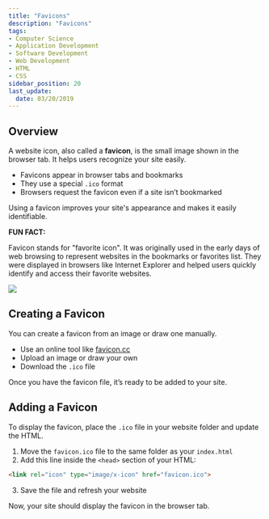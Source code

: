 ```yaml
---
title: "Favicons"
description: "Favicons"
tags: 
- Computer Science
- Application Development
- Software Development
- Web Development
- HTML
- CSS
sidebar_position: 20
last_update:
  date: 03/20/2019
---
```


## Overview

A website icon, also called a **favicon**, is the small image shown in the browser tab. It helps users recognize your site easily.  

- Favicons appear in browser tabs and bookmarks  
- They use a special `.ico` format  
- Browsers request the favicon even if a site isn’t bookmarked  

Using a favicon improves your site's appearance and makes it easily identifiable.  

**FUN FACT:**

Favicon stands for "favorite icon". It was originally used in the early days of web browsing to represent websites in the bookmarks or favorites list. They were displayed in browsers like Internet Explorer and helped users quickly identify and access their favorite websites.

<div class="img-center"> 

![](/img/docs/Screenshot-2025-03-30-234802.png)

</div>


## Creating a Favicon  

You can create a favicon from an image or draw one manually.  

- Use an online tool like [favicon.cc](https://www.favicon.cc)  
- Upload an image or draw your own  
- Download the `.ico` file  

Once you have the favicon file, it’s ready to be added to your site.  

## Adding a Favicon  

To display the favicon, place the `.ico` file in your website folder and update the HTML.  

1. Move the `favicon.ico` file to the same folder as your `index.html`  
2. Add this line inside the `<head>` section of your HTML:  

```html
<link rel="icon" type="image/x-icon" href="favicon.ico">
```

3. Save the file and refresh your website  

Now, your site should display the favicon in the browser tab.  

